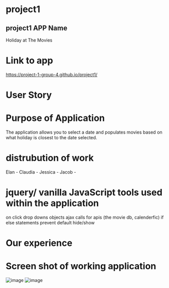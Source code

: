 # project1
## project1  APP Name
Holiday at The Movies

# Link to app
https://project-1-group-4.github.io/project1/

# User Story 



# Purpose of Application
The application allows you to select a date and populates movies based on what holiday is closest to the date selected.

# distrubution of work
Elan -
Claudia -
Jessica -
Jacob -

# jquery/ vanilla JavaScript tools used within the application
on click
drop downs
objects 
ajax calls for apis (the movie db, calenderfic)
if else statements
prevent default
hide/show

# Our experience 


# Screen shot of working application

![image](https://user-images.githubusercontent.com/71417500/98751439-ba690780-2385-11eb-91cb-e625d38bba5c.png)
![image](https://user-images.githubusercontent.com/71417500/98751528-e1bfd480-2385-11eb-8956-194ed5f3ecb3.png)
